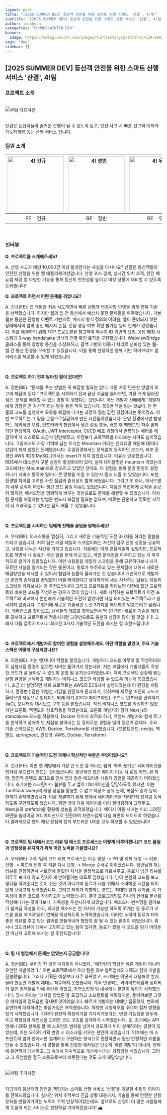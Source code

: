 ```yaml
---
layout: post
title: "[2025 SUMMER DEV] 등산객 안전을 위한 스마트 산행 서비스 '산결', 4!팀"
subtitle: "[2025 SUMMER DEV] 등산객 안전을 위한 스마트 산행 서비스 '산결', 4!팀"
author: joonhyun
categories: "SUMMER/WINTER_DEV"
banner:
  image: https://velog.velcdn.com/images/turtlestory/post/047c7c29-e892-4606-a92c-c471274c5b63/image.png
tags: "dev"
sidebar: []
---
```

## [2025 SUMMER DEV] 등산객 안전을 위한 스마트 산행 서비스 '산결', 4!팀

### 프로젝트 소개

<br/>
<img src="https://velog.velcdn.com/images/turtlestory/post/047c7c29-e892-4606-a92c-c471274c5b63/image.png" alt="4!팀 대표사진" />
<br/><br/>

산결은 등산객들이 즐거운 산행이 될 수 있도록 돕고, 안전 사고 시 빠른 신고와 대처가 가능하게끔 돕는 산행 서비스 입니다.

### 팀원 소개

| <img src="https://velog.velcdn.com/images/turtlestory/post/237e0b51-9cbd-44ca-a8fc-d70f11fb6151/image.png" alt="4! 건규" width="180" /> | <img src="https://velog.velcdn.com/images/turtlestory/post/2a5e059f-4557-41ee-bef6-93a49ede8ef8/image.png" alt="4! 정빈" width="180" /> | <img src="https://velog.velcdn.com/images/turtlestory/post/867fee53-bc81-4217-be18-f8d06f95ca24/image.png" alt="4! 우재" width="180" /> | <img src="https://velog.velcdn.com/images/turtlestory/post/dc7a23a1-89bf-4fa7-978e-4f1c643e5c22/image.png" alt="4! 의찬" width="180" /> |
| :-----------------------------------------------------------------------------------------------------------------------: | :-----------------------------------------------------------------------------------------------------------------------: | :-----------------------------------------------------------------------------------------------------------------------: | :-----------------------------------------------------------------------------------------------------------------------: |
|                                                 FE &nbsp;&nbsp;&nbsp;건규                                                 |                                                 BE &nbsp;&nbsp;&nbsp;정빈                                                 |                                               BE &nbsp;&nbsp;&nbsp;우재                                                |                                                 INFRA &nbsp;&nbsp;&nbsp;의찬                                                 |

<br/>

### 인터뷰

**Q. 프로젝트를 소개해주세요!**

A. 산행 사고가 매년 10,000건 이상 발생한다는 사실을 아시나요? 산결은 등산객들의 안전한 산행을 위한 웹 애플리케이션입니다. 산행 코스 검색, 실시간 위치 추적, 안전 매뉴얼 제공 등 다양한 기능을 통해 등산의 안전성을 높이고 비상 상황에 대비할 수 있도록 도와줍니다!

**Q. 프로젝트 하면서 어떤 문제를 겪었나요?**

A. 건규(FE): 앱 개발을 처음 시도하면서 빠른 실험과 변경사항 반영을 위해 웹뷰 기술을 선택했습니다. 하지만 웹과 앱 간 통신에서 예상치 못한 문제들을 마주했습니다. 기본 웹뷰 통신은 단방향 이벤트 기반으로, 메시지 형식 정의의 어려움, 웹이 준비되지 않은 상태에서의 앱의 송신 메시지 손실, 전달 성공 여부 확인 불가능 등의 한계가 있었습니다. 이를 해결하기 위해 TCP 프로토콜을 참고하여 메시지 ID 기반의 요청-응답 매칭 시스템과 3-way handshake 방식의 연결 확인 로직을 구현했습니다. WebviewBridge 클래스를 통해 양방향 통신을 추상화하고, 콜백 기반의 비동기 처리로 신뢰성 있는 웹-앱 간 통신 환경을 구축할 수 있었습니다. 이를 통해 안정적인 웹뷰 기반 하이브리드 앱 서비스를 제공할 수 있게 되었습니다

<br/>

**Q. 프로젝트 하기 전후 달라진 점이 있다면?**

A. 정빈(BE): “문제를 푸는 방법은 꼭 복잡할 필요는 없다. 때론 가장 단순한 방법이 최고의 해답이 된다.”
프로젝트를 시작하기 전과 끝난 지금을 돌아보면, 가장 크게 달라진 점은 ‘문제를 해결할 수 있는 경험’이 쌓였다는 것입니다. 어느 개발자 선배에게 “개발자에게 경험은 곧 자산”이라는 말을 들은 적이 있습니다. 100번 책을 읽는 것보다, 단 한 줄의 코드를 실행하며 오류를 해결해 나가는 과정이 훨씬 값진 경험이라는 뜻이겠죠. 이번 프로젝트는 그 말을 온몸으로실감하게 만든 시간들이었습니다. 운영 환경에서만 발생하는 예외적인 오류, 인프라와의 협업에서 생긴 설정 충돌, 배포 후 백엔드만 자주 롤백되던 현상까지. OAuth, JWT Interceptor, CI/CD 배포 과정에서 반복되는 에러를 해결하며 저 스스로도 조금씩 단단해졌고, 이전보다 프로젝트를 바라보는 시야도 넓어졌습니다. 그중에서도 가장 기억에 남는 이슈는 Mountain 이라는 엔티티명 때문에 데이터 삽입이 되지 않았던 문제였습니다. 로컬환경에서는 문제없이 동작하던 코드가, 배포 환경인 AWS RDS(MySQL)에서는 insert가 되지 않았습니다. 이유는 단순했습니다. RDS에서 대소문자 구분 설정이 활성화되어 있어, 실제 테이블명은 mountain 이었는데 코드에서는 Mountain으로 참조하고 있었던 것이죠. 이 경험을 통해 운영 환경의 설정 하나가 서비스 동작에 얼마나 큰 영향을 미칠 수 있는지 몸소 느낄 수 있었습니다. 또한, 환경별 차이를 고려한 사전 점검의 중요성도 함께 배웠습니다. 그리고 또 하나, 메서드명과 내부 로직이 어긋나 생긴 코드 품질 이슈도 있었습니다. 처음엔 복잡하게 로직을 손보려 했지만, 메서드명을 명확하게 바꾸는 것만으로도 문제를 해결할 수 있었습니다. 이처럼 문제를 해결하는 방법은 반드시 복잡할 필요는 없으며, 때로는 단순하고 명확한 시각이 더 효과적일 수 있다는 점도 배울 수 있었습니다.

<br/>

**Q. 프로젝트를 시작하는 팀에게 전해줄 꿀팁을 말해주세요!**

A. 우재(BE): 의사소통을 열심히, 그리고 새로운 기술적인 도전 3가지를 하라는 말씀을 드리고 싶습니다. 저희 팀은 매일 데일리 스크럼이라는 자신의 업무 진행 상황을 공유하고, 사담을 나누는 시간을 가지고 있습니다. 처음에는 이게 효율적일까 싶었지만, 프로젝트를 하면서 내 동료가 무슨 일을 현재 하고 있고, 어떤 문제점을 마주하고 있는 지 즉각적으로 알기가 힘들었습니다. 이런 내용들을 데일리 스크럼을 통해 공유하다보니 내가 모르던 사실을 알게되는 것은 물론이고, 동료가 마주하고 있는 문제점에 대해서 새로운 해결방안을 제시할 수 있어서 협업의 능률이 올라가는 것 같습니다! 개인적으로 개발자란 본인의 존재감을 끊임없이 어필 해야한다고 생각하기에 새로 시작하는 팀들도 데일리 스크럼을 가져보시는 걸 추천드립니다! 그리고 프로젝트를 하다보면 이전에 했던 프로젝트와 비슷한 코드를 작성하는 경우가 많이 있습니다. 새로 시작하는 프로젝트가 이전 프로젝트와 비교해서 본인에게 기술적인 도전이 없었다면 사실 의미있는 프로젝트라고 생각하지 않습니다. 그렇기에 새로운 기술적인 도전 3가지를 해보라고 말씀드리고 싶습니다. 레퍼런스를 찾아보고, 선배들의 레포를 찾아보면서 딱 3가지만 새로운 기술을 제대로 공부하고 프로젝트에 적용시키면 그것만으로도 충분히 성장이 많이 될 것입니다! 그래서 다들 겁먹지 마시고 최소한 3가지 기술적인 도전을 하시는 걸 추천드립니다!

<br/>

**Q. 프로젝트에서 개발자로 참여한 경험을 설명해주세요. 어떤 역할을 맡았고, 주요 기술 스택은 어떻게 구성되었나요?**

A. 의찬(BE): 저는 엔지니어 역할을 맡았습니다. 개발자가 코드를 아무리 잘 작성하더라도 실행시킬 환경이 없으면 서버는 돌아가지 않는데요. 저는 4!팀에서 개발자들이 작성한 코드가 잘 돌아갈 수 있도록 운영 및 유지보수하였습니다. 저희 프로젝트 상황에 맞는 실행 환경을 선택하고 개발자는 비지니스 코드만 작성할 수 있도록 하는게 목표였습니다.  조금 더 설명하면 저희 프로젝트는 AWS의 ECS에서 실행되었는데 이 환경을 세팅하고, 환경변수같은 위험한 키값을 안전하게 관리하기, 깃허브에 새로운 버전의 코드가 올라오면 자동으로 업데이트 되게 하기 (CICD 파이프라인), 코드로 인프라를 관리하기(IaC), 모니터링 대시보드 구축 등을 맡았습니다. 직접 비지니스 코드를 작성하진 않았지만 프론트, 백엔드와 상호작용을 하였는데요, 프론트 개발자와 함께 Next js의 standalone 모드를 적용해서, Docker 이미지 최적화 하기, 백엔드 개발자와 함께 로그를 분석하고 장애가 난 지점을 찾아내는 등 흥미로운 경험을 많이 했던거 같네요. 주요 기술 스택으로는 AWS, Docker, Terraform을 사용했습니다.
(프론트엔드: nextjs, 백엔드: springboot, 인프라: AWS, Docker, Terraform)

<br/>

**Q. 프로젝트의 기술적인 도전 과제나 혁신적인 부분은 무엇이었나요?**

A. 건규(FE): 이번 앱 개발에서 가장 큰 도전 중 하나는 웹의 '툭툭 끊기는' 네비게이션을 앱처럼 부드럽게 만드는 것이었습니다. 일반적인 웹은 페이지 이동 시 로딩 화면, 흰 화면, 점진적 콘텐츠 로딩으로 인해 앱과 같은 매끄러운 사용자 경험을 제공하기 어려웠습니다. 초기에는 스크린마다 웹뷰를 두고 앱이 네비게이션을 담당하도록 했지만, 이는 TanStack Query의 캐싱 장점을 활용할 수 없고 저장소 공유 문제, 복잡도 증가 등의 한계가 존재하였습니다. 이를 해결하기 위해 웹에서 네비게이션을 처리하되 앱처럼 동작하도록 구연하도록 했습니다. 화면 밖에 다음 페이지를 미리 렌더링하여 그려두고, Next.js의 prefetch를 활용해 성능을 최적화했습니다. 페이지 이동 시에는 미리 그려진 화면을 슬라이딩 애니메이션으로 전환하여 자연스럽게 다음 화면이 보이도록 하였습니다.결과적으로 웹의 캐싱 장점과 앱의 부드러운 UX를 모두 확보할 수 있었습니다! 

<br/>

**Q. 프로젝트 팀 내에서 코드 리뷰 및 테스트 프로세스는 어떻게 이루어졌나요? 코드 품질과 안정성을 유지하기 위해 어떤 노력을 기울였나요?**

A. 우재(BE): 저희 팀의 코드 리뷰 프로세스는 이슈 생성 -> PR 및 리뷰 요청 -> 리뷰 진행 -> 피드백 반영 후 리뷰 다시 요청 -> Merge 순서로 이뤄졌습니다. 정빈님과 저는 리뷰를 진행하면서 서로간에 몰랐던 지식을 열정적으로 가르쳐주고, 동료가 남긴 리뷰를 허투루 보내지 않고 진지하게 받아들이는 태도로 임했습니다. 남이 본인의 코드를 보고 생각을 적어준다는 것이 쉬운 것이 아니기에 동료가 나를 위해서 소비해준 시간을 의미있게 보내고자 노력했습니다. 그리고 저희가 지향하는 코드는 최대한 알기 쉬게끔, 즉 가독성이 좋은 코드를 작성하고자 노력했습니다. 결국 프로그래밍도 하나의 언어로 문서를 작성해나가는 것이다보니, 가독성을 우선시하게 되었습니다. 메소드나 변수명을 알아보기 쉽게끔 작성을 하고, 최대한 메소드는 한 가지의 기능만 하도록 쪼개는 등 동료가 코드를 읽을 때 어려움이 없게끔 작성하도록 노력하였습니다. 이러한 노력이 동료가 더욱 좋은 리뷰를 주고 받는 결과를 만들어내어 협업이 잘 될 수 있는 환경이 되었습니다. 혹시나 코드리뷰에 대해서 고민하고 있는 팀이 있다면, 동료가 봤을 때 코드를 읽기 어려운 건 아닌지 고민해 보시는 걸 추천드립니다!

<br/>

**Q. 팀 내 협업에서 문제는 없었는지 궁금합니다!**

A. 정빈(BE): 우리가 한 것은 애자일이 아니었다. “애자일의 핵심은 빠른 개발이 아니라 유연한 개발이었다.”
이번 프로젝트에서 우리 팀은 외부 협력업체의 기획과 함께 개발을 진행했습니다. 그러나 기획은 예상보다 자주 바뀌었고, 초기에는 어떻게 대응해야 할지 몰라 한동안 개발에 제대로 착수하지 못했습니다. 계속 변경되는 와이어프레임과 정리되지 않은 정책들로 인해 혼란을 겪었고, 자연스럽게 팀 내부에는 불만이 쌓이기 시작했습니다. 당시 우리는 '애자일 방법론'을 도입하고 스프린트를 계획했지만, 돌이켜보면 그것은 애자일의 겉모습만 흉내낸 것이었습니다. 빠르게 개발하는 데에만 집중했지, 변화에 유연하게 대처하려는 마음가짐은 부족했습니다. 하지만 시행착오를 겪으며 점차 방향을 잡기 시작했습니다. 기획이 완전히 확정되기를 기다리기보다는, 변경 가능성을 염두에 두고 확장성과 유연성을 고려한 코드 구조를 설계하기 시작했습니다. 또, 초기에는 API 명세나 ERD 설계를 할 때 스프린트 범위를 넘어서 과도하게 미리 설계하려는 경향이 있었는데, 이는 오히려 기획 변경 시 리스크를 키우는 원인이 되었습니다. 이후에는 매 스프린트의 범위 안에서만 설계하고 구현하는 방식으로 전환하면서 훨씬 안정적인 흐름을 만들 수 있었습니다. 이 경험을 통해 진정한 애자일은 단순히 ‘빠른 개발’이 아니라, 변화에 유연하게 대처하고, 그 속에서 지속적으로 개선해 나가는 과정임을 배웠습니다. 그리고 그 유연함은 결국 소통으로부터 비롯된다는 것도 크게 깨달았습니다.

<br/>

<img src="https://velog.velcdn.com/images/turtlestory/post/6ac900ee-5027-476a-bdaa-0880aa5fcc2d/image.png" alt="4!팀 추가사진" />
<br/>
<br/>

지금까지 등산객의 안전을 책임지는 스마트 산행 서비스 ‘산결’을 개발한 4!팀의 이야기를 전해드렸습니다. 실시간 위치 추적부터 긴급 상황 대응까지, 기술을 통해 안전한 산행 문화를 만들어가려는 노력이 무척 인상적이었는데요. 앞으로도 산결이 더 많은 사람들에게 도움이 되는 서비스로 성장하길 기대하겠습니다! 🏔️




